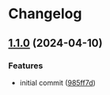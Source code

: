 # Changelog

## [1.1.0](https://github.com/0xdbe/release-node/compare/release-node-v1.0.0...release-node-v1.1.0) (2024-04-10)


### Features

* initial commit ([985ff7d](https://github.com/0xdbe/release-node/commit/985ff7dff654a529fa78af5b5430bd56e773af60))
